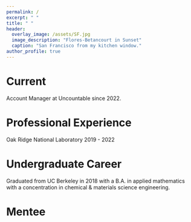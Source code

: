 ```yaml
---
permalink: /
excerpt: " "
title: " "
header:
  overlay_image: /assets/SF.jpg
  image_description: "Flores-Betancourt in Sunset"
  caption: "San Francisco from my kitchen window."
author_profile: true
---
```


# Current

Account Manager at Uncountable since 2022.

# Professional Experience

Oak Ridge National Laboratory 2019 - 2022

# Undergraduate Career

Graduated from UC Berkeley in 2018 with a B.A. in applied mathematics with a concentration in chemical & materials science engineering.

# Mentee
